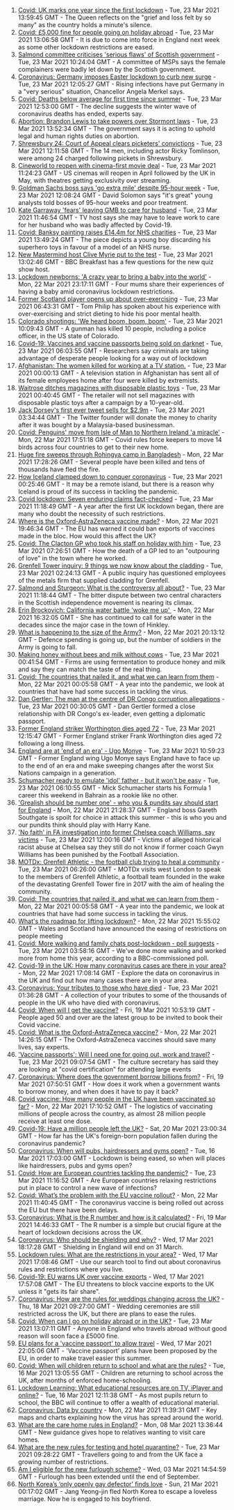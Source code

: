 1. [Covid: UK marks one year since the first lockdown](https://www.bbc.co.uk/news/uk-56491532) - Tue, 23 Mar 2021 13:59:45 GMT - The Queen reflects on the "grief and loss felt by so many" as the country holds a minute's silence.
2. [Covid: £5,000 fine for people going on holiday abroad](https://www.bbc.co.uk/news/uk-56493002) - Tue, 23 Mar 2021 13:06:58 GMT - It is due to come into force in England next week as some other lockdown restrictions are eased.
3. [Salmond committee criticises 'serious flaws' of Scottish government](https://www.bbc.co.uk/news/uk-scotland-scotland-politics-56494852) - Tue, 23 Mar 2021 10:24:04 GMT - A committee of MSPs says the female complainers were badly let down by the Scottish government.
4. [Coronavirus: Germany imposes Easter lockdown to curb new surge](https://www.bbc.co.uk/news/world-europe-56486732) - Tue, 23 Mar 2021 12:05:27 GMT - Rising infections have put Germany in a "very serious" situation, Chancellor Angela Merkel says.
5. [Covid: Deaths below average for first time since summer](https://www.bbc.co.uk/news/health-56496403) - Tue, 23 Mar 2021 12:53:00 GMT - The decline suggests the winter wave of coronavirus deaths has ended, experts say.
6. [Abortion: Brandon Lewis to take powers over Stormont laws](https://www.bbc.co.uk/news/uk-northern-ireland-56485487) - Tue, 23 Mar 2021 13:52:34 GMT - The government says it is acting to uphold legal and human rights duties on abortion.
7. [Shrewsbury 24: Court of Appeal clears picketers' convictions](https://www.bbc.co.uk/news/uk-england-shropshire-56494701) - Tue, 23 Mar 2021 12:11:58 GMT - The 14 men, including actor Ricky Tomlinson, were among 24 charged following pickets in Shrewsbury.
8. [Cineworld to reopen with cinema-first movie deal](https://www.bbc.co.uk/news/business-56496213) - Tue, 23 Mar 2021 11:24:23 GMT - US cinemas will reopen in April followed by the UK in May, with theatres getting exclusivity over streaming.
9. [Goldman Sachs boss says 'go extra mile' despite 95-hour week](https://www.bbc.co.uk/news/business-56495463) - Tue, 23 Mar 2021 12:08:24 GMT - David Solomon says "it's great" young analysts told bosses of 95-hour weeks and poor treatment.
10. [Kate Garraway 'fears' leaving GMB to care for husband](https://www.bbc.co.uk/news/entertainment-arts-56495242) - Tue, 23 Mar 2021 11:46:54 GMT - TV host says she may have to leave work to care for her husband who was badly affected by Covid-19.
11. [Covid: Banksy painting raises £14.4m for NHS charities](https://www.bbc.co.uk/news/uk-england-hampshire-56497104) - Tue, 23 Mar 2021 13:49:24 GMT - The piece depicts a young boy discarding his superhero toys in favour of a model of an NHS nurse.
12. [New Mastermind host Clive Myrie put to the test](https://www.bbc.co.uk/news/entertainment-arts-56495521) - Tue, 23 Mar 2021 13:02:46 GMT - BBC Breakfast has a few questions for the new quiz show host.
13. [Lockdown newborns: 'A crazy year to bring a baby into the world'](https://www.bbc.co.uk/news/uk-scotland-56484706) - Mon, 22 Mar 2021 23:17:11 GMT - Four mums share their experiences of having a baby amid coronavirus lockdown restrictions.
14. [Former Scotland player opens up about over-exercising](https://www.bbc.co.uk/news/uk-scotland-56489292) - Tue, 23 Mar 2021 06:43:31 GMT - Tom Philip has spoken about his experience with over-exercising and strict dieting to hide his poor mental health.
15. [Colorado shootings: 'We heard boom, boom, boom'](https://www.bbc.co.uk/news/world-us-canada-56495514) - Tue, 23 Mar 2021 10:09:43 GMT - A gunman has killed 10 people, including a police officer, in the US state of Colorado.
16. [Covid-19: Vaccines and vaccine passports being sold on darknet](https://www.bbc.co.uk/news/technology-56489574) - Tue, 23 Mar 2021 06:03:55 GMT - Researchers say criminals are taking advantage of desperate people looking for a way out of lockdown
17. [Afghanistan: The women killed for working at a TV station.](https://www.bbc.co.uk/news/world-asia-56488749) - Tue, 23 Mar 2021 00:00:13 GMT - A television station in Afghanistan has sent all of its female employees home after four were killed by extremists.
18. [Waitrose ditches magazines with disposable plastic toys](https://www.bbc.co.uk/news/business-56456170) - Tue, 23 Mar 2021 00:40:45 GMT - The retailer will not sell magazines with disposable plastic toys after a campaign by a 10-year-old.
19. [Jack Dorsey's first ever tweet sells for $2.9m](https://www.bbc.co.uk/news/business-56492358) - Tue, 23 Mar 2021 03:34:44 GMT - The Twitter founder will donate the money to charity after it was bought by a Malaysia-based businessman.
20. [Covid: Penguins' move from Isle of Man to Northern Ireland 'a miracle'](https://www.bbc.co.uk/news/world-europe-isle-of-man-56489503) - Mon, 22 Mar 2021 17:51:18 GMT - Covid rules force keepers to move 14 birds across four countries to get to their new home.
21. [Huge fire sweeps through Rohingya camp in Bangladesh](https://www.bbc.co.uk/news/56490348) - Mon, 22 Mar 2021 17:28:26 GMT - Several people have been killed and tens of thousands have fled the fire.
22. [How Iceland clamped down to conquer coronavirus](https://www.bbc.co.uk/news/world-europe-56412790) - Tue, 23 Mar 2021 00:25:46 GMT - It may be a remote island, but there is a reason why Iceland is proud of its success in tackling the pandemic.
23. [Covid lockdown: Seven enduring claims fact-checked](https://www.bbc.co.uk/news/55949640) - Tue, 23 Mar 2021 11:18:49 GMT - A year after the first UK lockdown began, there are many who doubt the necessity of such restrictions.
24. [Where is the Oxford-AstraZeneca vaccine made?](https://www.bbc.co.uk/news/56483766) - Mon, 22 Mar 2021 19:46:34 GMT - The EU has warned it could ban exports of vaccines made in the bloc. How would this affect the UK?
25. [Covid: The Clacton GP who took his staff on holiday with him](https://www.bbc.co.uk/news/uk-england-essex-56403512) - Tue, 23 Mar 2021 07:26:51 GMT - How the death of a GP led to an "outpouring of love" in the town where he worked.
26. [Grenfell Tower inquiry: 9 things we now know about the cladding](https://www.bbc.co.uk/news/uk-56403431) - Tue, 23 Mar 2021 02:24:13 GMT - A public inquiry has questioned employees of the metals firm that supplied cladding for Grenfell.
27. [Salmond and Sturgeon: What is the controversy all about?](https://www.bbc.co.uk/news/uk-scotland-scotland-politics-55996021) - Tue, 23 Mar 2021 11:18:44 GMT - The bitter dispute between two central characters in the Scottish independence movement is nearing its climax.
28. [Erin Brockovich: California water battle 'woke me up' ](https://www.bbc.co.uk/news/world-us-canada-56462793) - Mon, 22 Mar 2021 16:32:05 GMT - She has continued to call for safe water in the decades since the major case in the town of Hinkley.
29. [What is happening to the size of the Army?](https://www.bbc.co.uk/news/uk-42774738) - Mon, 22 Mar 2021 20:13:12 GMT - Defence spending is going up, but the number of soldiers in the Army is going to fall.
30. [Making honey without bees and milk without cows](https://www.bbc.co.uk/news/business-56154143) - Tue, 23 Mar 2021 00:41:54 GMT - Firms are using fermentation to produce honey and milk and say they can match the taste of the real thing.
31. [Covid: The countries that nailed it, and what we can learn from them](https://www.bbc.co.uk/news/uk-56455030) - Mon, 22 Mar 2021 00:05:58 GMT - A year into the pandemic, we look at countries that have had some success in tackling the virus.
32. [Dan Gertler: The man at the centre of DR Congo corruption allegations](https://www.bbc.co.uk/news/world-africa-56444576) - Tue, 23 Mar 2021 00:30:05 GMT - Dan Gertler formed a close relationship with DR Congo's ex-leader, even getting a diplomatic passport.
33. [Former England striker Worthington dies aged 72](https://www.bbc.co.uk/sport/football/56495453) - Tue, 23 Mar 2021 12:15:47 GMT - Former England striker Frank Worthington dies aged 72 following a long illness.
34. [England are at 'end of an era' - Ugo Monye](https://www.bbc.co.uk/sport/rugby-union/56495315) - Tue, 23 Mar 2021 10:59:23 GMT - Former England wing Ugo Monye says England have to face up to the end of an era and make sweeping changes after the worst Six Nations campaign in a generation.
35. [Schumacher ready to emulate 'idol' father - but it won't be easy](https://www.bbc.co.uk/sport/formula1/56438451) - Tue, 23 Mar 2021 06:10:55 GMT - Mick Schumacher starts his Formula 1 career this weekend in Bahrain as a rookie like no other.
36. ['Grealish should be number one' - who you & pundits say should start for England](https://www.bbc.co.uk/sport/football/56487138) - Mon, 22 Mar 2021 21:28:37 GMT - England boss Gareth Southgate is spoilt for choice in attack this summer - this is who you and our pundits think should play with Harry Kane.
37. ['No faith' in FA investigation into former Chelsea coach Williams, say victims](https://www.bbc.co.uk/sport/football/56490983) - Tue, 23 Mar 2021 12:00:16 GMT - Victims of alleged historical racist abuse at Chelsea say they still do not know if former coach Gwyn Williams has been punished by the Football Association.
38. [MOTDx: Grenfell Athletic - the football club trying to heal a community](https://www.bbc.co.uk/sport/av/football/56449058) - Tue, 23 Mar 2021 06:26:00 GMT - MOTDx visits west London to speak to the members of Grenfell Athletic, a football team founded in the wake of the devastating Grenfell Tower fire in 2017 with the aim of healing the community.
39. [Covid: The countries that nailed it, and what we can learn from them](https://www.bbc.co.uk/news/uk-56455030) - Mon, 22 Mar 2021 00:05:58 GMT - A year into the pandemic, we look at countries that have had some success in tackling the virus.
40. [What's the roadmap for lifting lockdown?](https://www.bbc.co.uk/news/explainers-52530518) - Mon, 22 Mar 2021 15:55:02 GMT - Wales and Scotland have announced the easing of restrictions on people meeting
41. [Covid: More walking and family chats post-lockdown - poll suggests](https://www.bbc.co.uk/news/uk-56490823) - Tue, 23 Mar 2021 03:58:16 GMT - We've done more walking and worked more from home this year, according to a BBC-commissioned poll.
42. [Covid-19 in the UK: How many coronavirus cases are there in your area?](https://www.bbc.co.uk/news/uk-51768274) - Mon, 22 Mar 2021 17:08:14 GMT - Explore the data on coronavirus in the UK and find out how many cases there are in your area.
43. [Coronavirus: Your tributes to those who have died](https://www.bbc.co.uk/news/uk-52676411) - Tue, 23 Mar 2021 01:36:28 GMT - A collection of your tributes to some of the thousands of people in the UK who have died with coronavirus.
44. [Covid: When will I get the vaccine?](https://www.bbc.co.uk/news/health-55045639) - Fri, 19 Mar 2021 10:53:19 GMT - People aged 50 and over are the latest group to be invited to book their Covid vaccine.
45. [Covid: What is the Oxford-AstraZeneca vaccine?](https://www.bbc.co.uk/news/health-55302595) - Mon, 22 Mar 2021 14:26:15 GMT - The Oxford-AstraZeneca vaccines should save many lives, say experts.
46. ['Vaccine passports': Will I need one for going out, work and travel?](https://www.bbc.co.uk/news/explainers-55718553) - Tue, 23 Mar 2021 09:07:54 GMT - The culture secretary has said they are looking at "covid certification" for attending large events
47. [Coronavirus: Where does the government borrow billions from?](https://www.bbc.co.uk/news/business-50504151) - Fri, 19 Mar 2021 07:50:51 GMT - How does it work when a government wants to borrow money, and when does it have to pay it back?
48. [Covid vaccine: How many people in the UK have been vaccinated so far?](https://www.bbc.co.uk/news/health-55274833) - Mon, 22 Mar 2021 17:10:52 GMT - The logistics of vaccinating millions of people across the country, as almost 28 million people receive at least one dose.
49. [Covid-19: Have a million people left the UK?](https://www.bbc.co.uk/news/uk-56435100) - Sat, 20 Mar 2021 23:00:34 GMT - How far has the UK's foreign-born population fallen during the coronavirus pandemic?
50. [Coronavirus: When will pubs, hairdressers and gyms open?](https://www.bbc.co.uk/news/explainers-53349989) - Tue, 16 Mar 2021 17:03:00 GMT - Lockdown is being eased, so when will places like hairdressers, pubs and gyms open?
51. [Covid: How are European countries tackling the pandemic?](https://www.bbc.co.uk/news/explainers-53640249) - Tue, 23 Mar 2021 11:16:52 GMT - Are European countries relaxing restrictions put in place to control a new wave of infections?
52. [Covid: What’s the problem with the EU vaccine rollout?](https://www.bbc.co.uk/news/explainers-52380823) - Mon, 22 Mar 2021 11:40:45 GMT - The coronavirus vaccine is being rolled out across the EU but there have been delays.
53. [Coronavirus: What is the R number and how is it calculated?](https://www.bbc.co.uk/news/health-52473523) - Fri, 19 Mar 2021 14:46:33 GMT - The R number is a simple but crucial figure at the heart of lockdown decisions across the UK.
54. [Coronavirus: Who should be shielding and why?](https://www.bbc.co.uk/news/health-51997151) - Wed, 17 Mar 2021 18:17:28 GMT - Shielding in England will end on 31 March.
55. [Lockdown rules: What are the restrictions in your area?](https://www.bbc.co.uk/news/uk-54373904) - Wed, 17 Mar 2021 17:08:46 GMT - Use our search tool to find out about coronavirus rules and restrictions where you live.
56. [Covid-19: EU warns UK over vaccine exports](https://www.bbc.co.uk/news/45877605) - Wed, 17 Mar 2021 17:57:08 GMT - The EU threatens to block vaccine exports to the UK unless it "gets its fair share".
57. [Coronavirus: How are the rules for weddings changing across the UK?](https://www.bbc.co.uk/news/explainers-52811509) - Thu, 18 Mar 2021 09:27:00 GMT - Wedding ceremonies are still restricted across the UK, but there are plans to ease the rules.
58. [Covid: When can I go on holiday abroad or in the UK?](https://www.bbc.co.uk/news/explainers-52646738) - Tue, 23 Mar 2021 13:07:11 GMT - Anyone in England who travels abroad without good reason will soon face a £5000 fine.
59. [EU plans for a 'vaccine passport' to allow travel](https://www.bbc.co.uk/news/world-europe-56436910) - Wed, 17 Mar 2021 22:05:06 GMT - 'Vaccine passport' plans have been proposed by the EU, in order to make travel easier this summer.
60. [Covid: When will children return to school and what are the rules?](https://www.bbc.co.uk/news/education-51643556) - Tue, 16 Mar 2021 13:05:55 GMT - Children are returning to school across the UK, after months of enforced home-schooling.
61. [Lockdown Learning: What educational resources are on TV, iPlayer and online?](https://www.bbc.co.uk/news/education-55591821) - Tue, 16 Mar 2021 12:11:38 GMT - As most pupils return to school, the BBC will continue to offer a wealth of educational material.
62. [Coronavirus: Data by country](https://www.bbc.co.uk/news/world-51235105) - Mon, 22 Mar 2021 11:39:31 GMT - Key maps and charts explaining how the virus has spread around the world.
63. [What are the care home rules in England?](https://www.bbc.co.uk/news/explainers-53503712) - Mon, 08 Mar 2021 13:36:44 GMT - New guidance gives hope to relatives wanting to visit care homes.
64. [What are the new rules for testing and hotel quarantine?](https://www.bbc.co.uk/news/explainers-52544307) - Tue, 23 Mar 2021 09:28:22 GMT - Travellers going to and from the UK face a growing number of restrictions.
65. [Am I eligible for the new furlough scheme?](https://www.bbc.co.uk/news/explainers-52135342) - Wed, 03 Mar 2021 14:54:59 GMT - Furlough has been extended until the end of September.
66. [North Korea’s ‘only openly gay defector’ finds love](https://www.bbc.co.uk/news/world-asia-56323825) - Sun, 21 Mar 2021 00:17:02 GMT - Jang Yeong-jin fled North Korea to escape a loveless marriage. Now he is engaged to his boyfriend.
